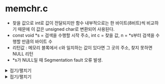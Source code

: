 # memchr.c
- 찾을 값으로 int로 값이 전달되지만 함수 내부적으로는 한 바이트(8비트)씩 비교하기 때문에 이 값은 unsigned char로 변환되어 사용된다.
- const void *s = 검색을 수행할 시작 주소, int c = 찾을 값, n = *s부터 검색을 수행할 만큼의 바이트 수
- 리턴값 : 메모리 블록에서 c와 일치하는 값이 있다면 그 곳의 주소, 찾지 못하면 NULL 리턴
- *s가 NULL일 때 Segmentation fault 오류 발생.

<details markdown="1">
<summary>접기/펼치기</summary>
<!--summary 아래 빈칸 공백 두고 내용을 적는공간-->

```
#include <stdio.h>
  2 #include <string.h>
  3 
  4 int main(void)
  5 {
  6     char *s = NULL;
  7     char *t = (char*)memchr(s, 0, strlen(s));
  8     printf ("%p ", t);
  9 }
 ```
</details>

<details markdown="1">
<summary>접기/펼치기</summary>
<!--summary 아래 빈칸 공백 두고 내용을 적는공간-->

```
void	*memchr(const void *s, int c, size_t n)
{
	unsigned char	*tmp_s;
	size_t			i;

	tmp_s = (unsigned char *) s;
	i = 0;
	while (*tmp_s && (i < n)) // s가 NULL이면 segmentation falue 떠야 되니까 s에 NULL이 들어가는거 막으면 안되나? 안되면 내일 *tmp_s 
	{
		if (*tmp_s == (unsigned char) c)
			return (tmp_s);
		tmp_s++;
		i++;
	}
	return (0);
}
```
</details>
